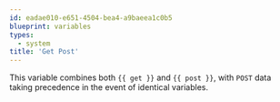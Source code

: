 ```yaml
---
id: eadae010-e651-4504-bea4-a9baeea1c0b5
blueprint: variables
types:
  - system
title: 'Get Post'
---
```

This variable combines both `{{ get }}` and `{{ post }}`, with `POST` data taking precedence in the event of identical variables.
